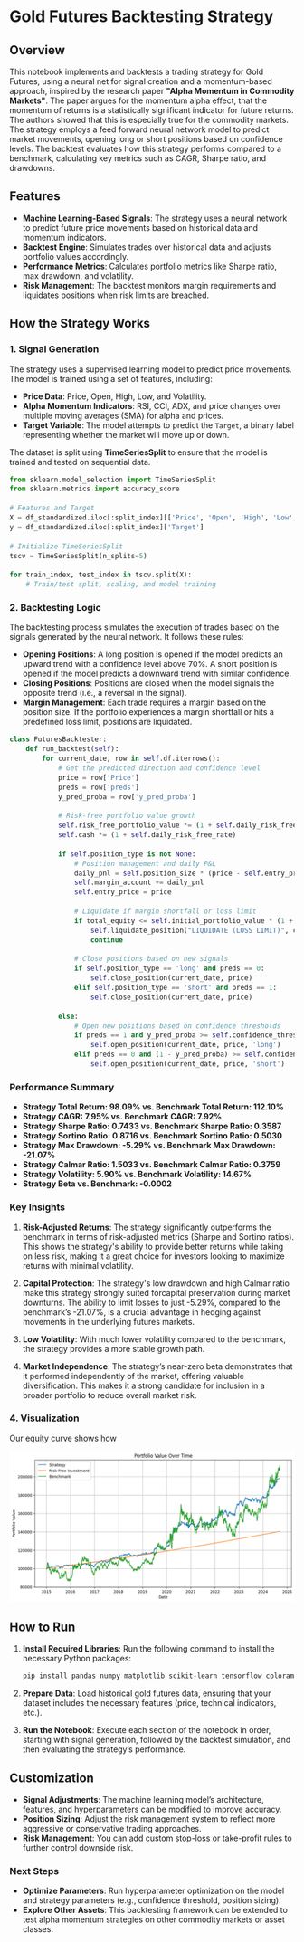 # Gold Futures Backtesting Strategy

## Overview

This notebook implements and backtests a trading strategy for Gold Futures, using a neural net for signal creation and a momentum-based approach, inspired by the research paper **"Alpha Momentum in Commodity Markets"**. The paper argues for the momentum alpha effect, that the momentum of returns is a statistically significant indicator for future returns. The authors showed that this is especially true for the commodity markets.  The strategy employs a feed forward neural network model to predict market movements, opening long or short positions based on confidence levels. The backtest evaluates how this strategy performs compared to a benchmark, calculating key metrics such as CAGR, Sharpe ratio, and drawdowns.

## Features

- **Machine Learning-Based Signals**: The strategy uses a neural network to predict future price movements based on historical data and momentum indicators.
- **Backtest Engine**: Simulates trades over historical data and adjusts portfolio values accordingly.
- **Performance Metrics**: Calculates portfolio metrics like Sharpe ratio, max drawdown, and volatility.
- **Risk Management**: The backtest monitors margin requirements and liquidates positions when risk limits are breached.

## How the Strategy Works

### 1. Signal Generation

The strategy uses a supervised learning model to predict price movements. The model is trained using a set of features, including:

- **Price Data**: Price, Open, High, Low, and Volatility.
- **Alpha Momentum Indicators**: RSI, CCI, ADX, and price changes over multiple moving averages (SMA) for alpha and prices.
- **Target Variable**: The model attempts to predict the `Target`, a binary label representing whether the market will move up or down.

The dataset is split using **TimeSeriesSplit** to ensure that the model is trained and tested on sequential data.

```python
from sklearn.model_selection import TimeSeriesSplit
from sklearn.metrics import accuracy_score

# Features and Target
X = df_standardized.iloc[:split_index][['Price', 'Open', 'High', 'Low', 'Vol.', 'RSI', 'CCI', 'RSI_Change', 'ADX', 'Change_SMA_3', 'Change_SMA_5', 'Change_SMA_7', 'Change_SMA_14', 'Last_Change']]
y = df_standardized.iloc[:split_index]['Target']

# Initialize TimeSeriesSplit
tscv = TimeSeriesSplit(n_splits=5)

for train_index, test_index in tscv.split(X):
    # Train/test split, scaling, and model training
```

### 2. Backtesting Logic

The backtesting process simulates the execution of trades based on the signals generated by the neural network. It follows these rules:

- **Opening Positions**: A long position is opened if the model predicts an upward trend with a confidence level above 70%. A short position is opened if the model predicts a downward trend with similar confidence.
- **Closing Positions**: Positions are closed when the model signals the opposite trend (i.e., a reversal in the signal).
- **Margin Management**: Each trade requires a margin based on the position size. If the portfolio experiences a margin shortfall or hits a predefined loss limit, positions are liquidated.

```python
class FuturesBacktester:
    def run_backtest(self):
        for current_date, row in self.df.iterrows():
            # Get the predicted direction and confidence level
            price = row['Price']
            preds = row['preds']
            y_pred_proba = row['y_pred_proba']
            
            # Risk-free portfolio value growth
            self.risk_free_portfolio_value *= (1 + self.daily_risk_free_rate)
            self.cash *= (1 + self.daily_risk_free_rate)

            if self.position_type is not None:
                # Position management and daily P&L
                daily_pnl = self.position_size * (price - self.entry_price)
                self.margin_account += daily_pnl
                self.entry_price = price

                # Liquidate if margin shortfall or loss limit
                if total_equity <= self.initial_portfolio_value * (1 + self.p_l_limit):
                    self.liquidate_position("LIQUIDATE (LOSS LIMIT)", current_date, price)
                    continue

                # Close positions based on new signals
                if self.position_type == 'long' and preds == 0:
                    self.close_position(current_date, price)
                elif self.position_type == 'short' and preds == 1:
                    self.close_position(current_date, price)

            else:
                # Open new positions based on confidence thresholds
                if preds == 1 and y_pred_proba >= self.confidence_threshold:
                    self.open_position(current_date, price, 'long')
                elif preds == 0 and (1 - y_pred_proba) >= self.confidence_threshold:
                    self.open_position(current_date, price, 'short')
```


### Performance Summary

- **Strategy Total Return: 98.09% vs. Benchmark Total Return: 112.10%**  
- **Strategy CAGR: 7.95% vs. Benchmark CAGR: 7.92%**  
- **Strategy Sharpe Ratio: 0.7433 vs. Benchmark Sharpe Ratio: 0.3587**  
- **Strategy Sortino Ratio: 0.8716 vs. Benchmark Sortino Ratio: 0.5030**  
- **Strategy Max Drawdown: -5.29% vs. Benchmark Max Drawdown: -21.07%**  
- **Strategy Calmar Ratio: 1.5033 vs. Benchmark Calmar Ratio: 0.3759**  
- **Strategy Volatility: 5.90% vs. Benchmark Volatility: 14.67%**  
- **Strategy Beta vs. Benchmark: -0.0002**  

### Key Insights

1. **Risk-Adjusted Returns**: The strategy significantly outperforms the benchmark in terms of risk-adjusted metrics (Sharpe and Sortino ratios). This shows the strategy's ability to provide better returns while taking on less risk, making it a great choice for investors looking to maximize returns with minimal volatility.
   
2. **Capital Protection**: The strategy's low drawdown and high Calmar ratio make this strategy strongly suited forcapital preservation during market downturns. The ability to limit losses to just -5.29%, compared to the benchmark’s -21.07%, is a crucial advantage in hedging against movements in the underlying futures markets.

3. **Low Volatility**: With much lower volatility compared to the benchmark, the strategy provides a more stable growth path.

4. **Market Independence**: The strategy’s near-zero beta demonstrates that it performed independently of the market, offering valuable diversification. This makes it a strong candidate for inclusion in a broader portfolio to reduce overall market risk.


### 4. Visualization

Our equity curve shows how 

![Alt text](equity_curve.png "Strategy Equity Curve")



## How to Run

1. **Install Required Libraries**:
   Run the following command to install the necessary Python packages:
   ```bash
   pip install pandas numpy matplotlib scikit-learn tensorflow colorama tabulate
   ```

2. **Prepare Data**:
   Load historical gold futures data, ensuring that your dataset includes the necessary features (price, technical indicators, etc.).

3. **Run the Notebook**:
   Execute each section of the notebook in order, starting with signal generation, followed by the backtest simulation, and then evaluating the strategy’s performance.

## Customization

- **Signal Adjustments**: The machine learning model’s architecture, features, and hyperparameters can be modified to improve accuracy.
- **Position Sizing**: Adjust the risk management system to reflect more aggressive or conservative trading approaches.
- **Risk Management**: You can add custom stop-loss or take-profit rules to further control downside risk.

### Next Steps
- **Optimize Parameters**: Run hyperparameter optimization on the model and strategy parameters (e.g., confidence threshold, position sizing).
- **Explore Other Assets**: This backtesting framework can be extended to test alpha momentum strategies on other commodity markets or asset classes.

